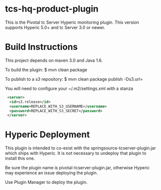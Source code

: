 tcs-hq-product-plugin
=====================

This is the Pivotal tc Server Hyperic monitoring plugin. This version supports Hyperic 5.0+ and tc Server 3.0 or newer.

Build Instructions
==================

This project depends on maven 3.0 and Java 1.6.

To build the plugin:
$ mvn clean package

To publish to a s3 repository:
$ mvn clean package publish -Ds3.url=<your s3 url>

You will need to configure your ~/.m2/settings.xml with a <server> stanza

```xml
 <server>
  <id>s3.release</id>
  <username>REPLACE_WITH_S3_USERNAME</username>
  <password>REPLACE_WITH_S3_SECRET</password>
 </server>
```

Hyperic Deployment
==================

This plugin is intended to co-exist with the springsource-tcserver-plugin.jar which ships with Hyperic. It is not necessary
to undeploy that plugin to install this one.

Be sure the plugin name is pivotal-tcserver-plugin.jar, otherwise Hyperic may experience an issue deploying the plugin.

Use Plugin Manager to deploy the plugin. 
